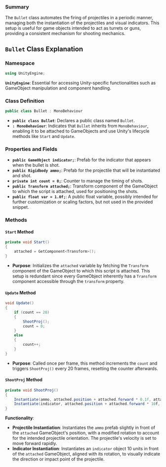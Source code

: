 ### Summary

The `Bullet` class automates the firing of projectiles in a periodic manner, managing both the instantiation of the projectiles and visual indicators. This setup is useful for game objects intended to act as turrets or guns, providing a consistent mechanism for shooting mechanics.

## `Bullet` Class Explanation

### Namespace

```C#
using UnityEngine;
```

**`UnityEngine`**: Essential for accessing Unity-specific functionalities such as GameObject manipulation and component handling.

### Class Definition

```C#
public class Bullet : MonoBehaviour
```

- **`public class Bullet`**: Declares a public class named `Bullet`.
- **`: MonoBehaviour`**: Indicates that `Bullet` inherits from `MonoBehaviour`, enabling it to be attached to GameObjects and use Unity's lifecycle methods like `Start` and `Update`.
### Properties and Fields

- **`public GameObject indicator;`**: Prefab for the indicator that appears when the bullet is shot.
- **`public Rigidbody ammo;`**: Prefab for the projectile that will be instantiated and shot.
- **`private int count = 0;`**: Counter to manage the timing of shots.
- **`public Transform attached;`**: Transform component of the GameObject to which the script is attached, used for positioning the shots.
- **`public float var = 1.0f;`**: A public float variable, possibly intended for further customization or scaling factors, but not used in the provided snippet.

### Methods

#### `Start` Method

```C#
private void Start()
{
    attached = GetComponent<Transform>();
}
```

- **Purpose**: Initializes the `attached` variable by fetching the `Transform` component of the GameObject to which this script is attached. This setup is redundant since every GameObject inherently has a `Transform` component accessible through the `transform` property.

#### `Update` Method

```C#
void Update()
{
    if (count == 20)
    {
        ShootProj();
        count = 0;
    }
    else
    {
        count++;
    }
}
```

- **Purpose**: Called once per frame, this method increments the `count` and triggers `ShootProj()` every 20 frames, resetting the counter afterwards.

#### `ShootProj` Method

```C#
private void ShootProj()
{
    Instantiate(ammo, attached.position + attached.forward * 0.1f, attached.rotation * Quaternion.Euler(0, 90, 90)).velocity = attached.forward * 100.0f;
    Instantiate(indicator, attached.position + attached.forward * 10f, attached.rotation);
}
```

**Functionality**:

- **Projectile Instantiation**: Instantiates the `ammo` prefab slightly in front of the `attached` GameObject's position, with a modified rotation to account for the intended projectile orientation. The projectile's velocity is set to move forward rapidly.
- **Indicator Instantiation**: Instantiates an `indicator` object 10 units in front of the `attached` GameObject, aligned with its rotation, to visually indicate the direction or impact point of the projectile.